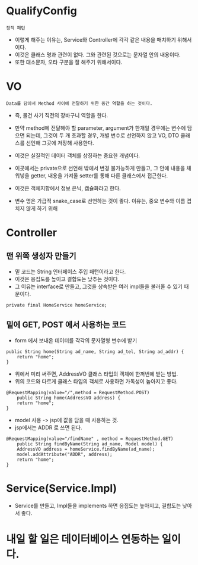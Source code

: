 # QualifyConfig
``` 정적 패턴 ```
*  이렇게 해주는 이유는, Service와 Controller에 각각 같은 내용을 매치하기 위해서이다.
* 이것은 클래스 명과 관련이 없다. 그와 관련된 것으로는 문자열 안의 내용이다.
* 또한 대소문자, 오타 구분을 잘 해주기 위해서이다.

# VO
```
Data를 담아서 Method 사이에 전달하기 위한 중간 역할을 하는 것이다.
```
* 즉, 물건 사기 직전의 장바구니 역할을 한다.
* 만약 method에 전달해야 할 parameter, argument가 한개일 경우에는 변수에 담으면 되는데, 그것이 두 개 초과할 경우, 
개별 변수로 선언하지 않고 VO, DTO 클래스를 선언해 그곳에 저장해 사용한다.
 
* 이것은 실질적인 데이터 객체를 상징하는 중요한 개념이다.
* 이곳에서는 private으로 선언해 밖에서 변경 불가능하게 만들고, 그 안에 내용을 채워넣을 getter, 내용을 가져올 setter를 통해 다른 클래스에서 접근한다.
* 이것은 객체지향에서 정보 은닉, 캡슐화라고 한다.
 
* 변수 명은 가급적 snake_case로 선언하는 것이 좋다. 이유는, 중요 변수와 이름 겹치지 않게 하기 위해	

# Controller
## 맨 위쪽 생성자 만들기
* 밑 코드는 String 인터페이스 주입 패턴이라고 한다.
* 이것은 응집도를 높이고 결합도는 낮추는 것이다.
* 그 이유는 interface로 만들고, 그것을 상속받은 여러 impl들을 불러올 수 있기 때문이다.
```
private final HomeService homeService;
```
## 밑에 GET, POST 에서 사용하는 코드
* form 에서 보내온 데이터를 각각의 문자열형 변수에 받기
```
public String home(String ad_name, String ad_tel, String ad_addr) {
	return "home";
}
```

* 위에서 미리 써주면, AddressVO 클래스 타입의 객체에 한꺼번에 받는 방법. 
* 위의 코드와 다르게 클래스 타입의 객체로 사용하면 가독성이 높아지고 좋다.
```
@RequestMapping(value="/",method = RequestMethod.POST)
	public String home(AddressVO address) {
	return "home";
}
```

* model 사용 -> jsp에 값을 담을 때 사용하는 것.
* jsp에서는 ADDR 로 쓰면 된다.
```
@RequestMapping(value="/findName" , method = RequestMethod.GET)
	public String findByName(String ad_name, Model model) {
	AddressVO address = homeService.findByName(ad_name);
	model.addAttribute("ADDR", address);
	return "home";
}
```

# Service(Service.Impl)
* Service를 만들고, Impl들을 implements 하면 응집도는 높아지고, 결합도는 낮아서 좋다.



# 내일 할 일은 데이터베이스 연동하는 일이다.